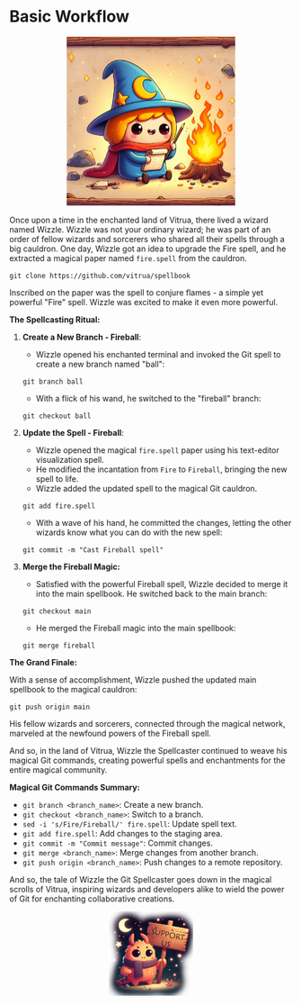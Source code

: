 # Basic Workflow

<div style="text-align:center;">
  <img src="https://github.com/Vitrua/images/blob/main/git/firemagic.jpg?raw=true" alt="wiz" width="300" height="300">
</div>

Once upon a time in the enchanted land of Vitrua, there lived a wizard named Wizzle. Wizzle was not your ordinary wizard; he was part of an order of fellow wizards and sorcerers who shared all their spells through a big cauldron. One day, Wizzle got an idea to upgrade the Fire spell, and he extracted a magical paper named `fire.spell` from the cauldron. 

```
git clone https://github.com/vitrua/spellbook
```

Inscribed on the paper was the spell to conjure flames - a simple yet powerful "Fire" spell. Wizzle was excited to make it even more powerful.

**The Spellcasting Ritual:**

1. **Create a New Branch - Fireball**:

    * Wizzle opened his enchanted terminal and invoked the Git spell to create a new branch named "ball": 
    ```
    git branch ball
    ```
    * With a flick of his wand, he switched to the "fireball" branch: 
    ```
    git checkout ball
    ```

2. **Update the Spell - Fireball**:

    * Wizzle opened the magical `fire.spell` paper using his text-editor visualization spell.
    * He modified the incantation from `Fire` to `Fireball`, bringing the new spell to life.
    * Wizzle added the updated spell to the magical Git cauldron.
    ```
    git add fire.spell
    ```
    * With a wave of his hand, he committed the changes, letting the other wizards know what you can do with the new spell: 
    ```
    git commit -m "Cast Fireball spell"
    ```

3. **Merge the Fireball Magic:**

    * Satisfied with the powerful Fireball spell, Wizzle decided to merge it into the main spellbook. He switched back to the main branch: 
    ```
    git checkout main
    ```
    * He merged the Fireball magic into the main spellbook: 
    ```
    git merge fireball
    ```

**The Grand Finale:**

With a sense of accomplishment, Wizzle pushed the updated main spellbook to the magical cauldron: 
```
git push origin main
```
His fellow wizards and sorcerers, connected through the magical network, marveled at the newfound powers of the Fireball spell.

And so, in the land of Vitrua, Wizzle the Spellcaster continued to weave his magical Git commands, creating powerful spells and enchantments for the entire magical community.

**Magical Git Commands Summary:**

- `git branch <branch_name>`: Create a new branch.
- `git checkout <branch_name>`: Switch to a branch.
- `sed -i 's/Fire/Fireball/' fire.spell`: Update spell text.
- `git add fire.spell`: Add changes to the staging area.
- `git commit -m "Commit message"`: Commit changes.
- `git merge <branch_name>`: Merge changes from another branch.
- `git push origin <branch_name>`: Push changes to a remote repository.

And so, the tale of Wizzle the Git Spellcaster goes down in the magical scrolls of Vitrua, inspiring wizards and developers alike to wield the power of Git for enchanting collaborative creations.

<div style="text-align:center;">
  <a href="https://patreon.com/Vitrua">
    <img src="https://github.com/Vitrua/images/blob/main/others/supportmon.png?raw=true" alt="wiz" width="150" height="150">
  </a>
</div>